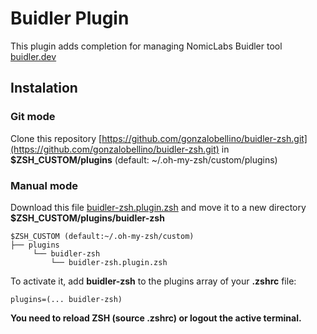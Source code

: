 # Buidler Plugin

This plugin adds completion for managing NomicLabs Buidler tool [buidler.dev](buidler.dev)

## Instalation

### Git mode

Clone this repository [https://github.com/gonzalobellino/buidler-zsh.git](https://github.com/gonzalobellino/buidler-zsh.git) in **$ZSH_CUSTOM/plugins** (default: ~/.oh-my-zsh/custom/plugins)

### Manual mode

Download this file [buidler-zsh.plugin.zsh](https://raw.githubusercontent.com/gonzalobellino/buidler-zsh/master/buidler-zsh.plugin.zsh) and move it to a new directory **$ZSH_CUSTOM/plugins/buidler-zsh**


```
$ZSH_CUSTOM (default:~/.oh-my-zsh/custom)
├── plugins
     └── buidler-zsh
         └── buidler-zsh.plugin.zsh
```

To activate it, add **buidler-zsh** to the plugins array of your **.zshrc** file:

```
plugins=(... buidler-zsh)
```

**You need to reload ZSH (source .zshrc) or logout the active terminal.**

